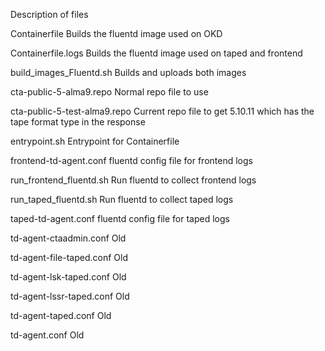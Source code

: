 Description of files


Containerfile                   Builds the fluentd image used on OKD

Containerfile.logs              Builds the fluentd image used on taped and frontend

build_images_Fluentd.sh         Builds and uploads both images

cta-public-5-alma9.repo         Normal repo file to use

cta-public-5-test-alma9.repo    Current repo file to get 5.10.11 which has the tape format type in the response

entrypoint.sh                   Entrypoint for Containerfile

frontend-td-agent.conf          fluentd config file for frontend logs

run_frontend_fluentd.sh         Run fluentd to collect frontend logs

run_taped_fluentd.sh            Run fluentd to collect taped logs

taped-td-agent.conf             fluentd config file for taped logs

td-agent-ctaadmin.conf          Old

td-agent-file-taped.conf        Old

td-agent-lsk-taped.conf         Old

td-agent-lssr-taped.conf        Old

td-agent-taped.conf             Old

td-agent.conf                   Old
